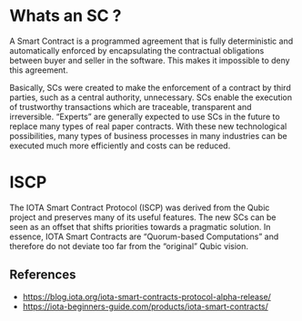 # Whats an SC ? 
A Smart Contract is a programmed agreement that is fully deterministic and automatically enforced by encapsulating the contractual obligations between buyer and seller in the software. This makes it impossible to deny this agreement.

Basically, SCs were created to make the enforcement of a contract by third parties, such as a central authority, unnecessary. SCs enable the execution of trustworthy transactions which are traceable, transparent and irreversible. “Experts” are generally expected to use SCs in the future to replace many types of real paper contracts. With these new technological possibilities, many types of business processes in many industries can be executed much more efficiently and costs can be reduced.

# ISCP 
The IOTA Smart Contract Protocol (ISCP) was derived from the Qubic project and preserves many of its useful features. 
The new SCs can be seen as an offset that shifts priorities towards a pragmatic solution. In essence, 
IOTA Smart Contracts are “Quorum-based Computations” and therefore do not deviate too far from the “original” Qubic vision.


## References
* https://blog.iota.org/iota-smart-contracts-protocol-alpha-release/
* https://iota-beginners-guide.com/products/iota-smart-contracts/
